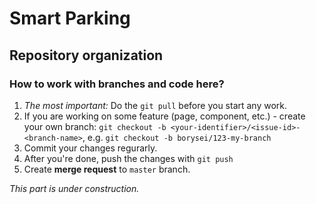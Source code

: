 # Smart Parking

## Repository organization

### How to work with branches and code here?

1. *The most important:* Do the `git pull` before you start any work.
2. If you are working on some feature (page, component, etc.) - create your own branch: `git checkout -b <your-identifier>/<issue-id>-<branch-name>`, e.g. `git checkout -b borysei/123-my-branch`
3. Commit your changes regurarly.
4. After you're done, push the changes with `git push`
5. Create **merge request** to `master` branch.

*This part is under construction.*
